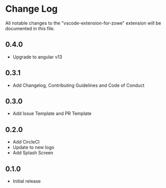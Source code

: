 # Change Log

All notable changes to the "vscode-extension-for-zowe" extension will be documented in this file.

## 0.4.0

- Upgrade to angular v13

## 0.3.1

- Add Changelog, Contributing Guidelines and Code of Conduct

## 0.3.0

- Add Issue Template and PR Template

## 0.2.0

- Add CircleCI
- Update to new logo
- Add Splash Screen

## 0.1.0

- Initial release
